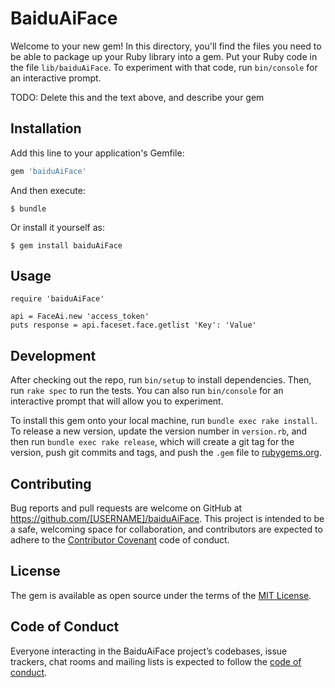 # BaiduAiFace

Welcome to your new gem! In this directory, you'll find the files you need to be able to package up your Ruby library into a gem. Put your Ruby code in the file `lib/baiduAiFace`. To experiment with that code, run `bin/console` for an interactive prompt.

TODO: Delete this and the text above, and describe your gem

## Installation

Add this line to your application's Gemfile:

```ruby
gem 'baiduAiFace'
```

And then execute:

    $ bundle

Or install it yourself as:

    $ gem install baiduAiFace

## Usage

```
require 'baiduAiFace'

api = FaceAi.new 'access_token'
puts response = api.faceset.face.getlist 'Key': 'Value'
```

## Development

After checking out the repo, run `bin/setup` to install dependencies. Then, run `rake spec` to run the tests. You can also run `bin/console` for an interactive prompt that will allow you to experiment.

To install this gem onto your local machine, run `bundle exec rake install`. To release a new version, update the version number in `version.rb`, and then run `bundle exec rake release`, which will create a git tag for the version, push git commits and tags, and push the `.gem` file to [rubygems.org](https://rubygems.org).

## Contributing

Bug reports and pull requests are welcome on GitHub at https://github.com/[USERNAME]/baiduAiFace. This project is intended to be a safe, welcoming space for collaboration, and contributors are expected to adhere to the [Contributor Covenant](http://contributor-covenant.org) code of conduct.

## License

The gem is available as open source under the terms of the [MIT License](https://opensource.org/licenses/MIT).

## Code of Conduct

Everyone interacting in the BaiduAiFace project’s codebases, issue trackers, chat rooms and mailing lists is expected to follow the [code of conduct](https://github.com/[USERNAME]/baiduAiFace/blob/master/CODE_OF_CONDUCT.md).
